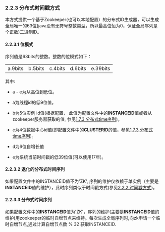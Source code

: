 ### 2.2.3 分布式时间戳方式
本方式提供一个基于Zookeeper(也可以本地配置）的分布式ID生成器，可以生成全局唯一的63位(java没有无符号整数类型，所以最高位恒为0，保证全局序列是个正数)二进制ID。  

#### 2.2.3.1 位模式

序列值是63bits的整数。整数的位模式如下：

<table>
<tr>
<td >a.9bits</td>
<td >b.5bits</td>
<td >c.4bits</td>
<td >d.6bits</td>
<td >e.39bits</td>
</tr>
</table>


其中:

+ a - e为从高位到低位。

+ a为线程id的低9位值。

+ b为5位实例 id值(根据配置， 此值为配置文件中的**INSTANCEID**值或者从zookeeper服务器获取的值, 参见[1.7.3 分布式time序列](../../1.config_file/1.7_global_sequence/1.7.3_distribute_timestamp.md))。

+ c为4位数据中心id值(即配置文件中的**CLUSTERID**的值，参见[1.7.3 分布式time序列](../../1.config_file/1.7_global_sequence/1.7.3_distribute_timestamp.md))。

+ d为6位自增长值

+ e为系统当前时间戳的低39位值(可以使用17年)。

#### 2.2.3.2 退化的分布式时间序列
如果配置文件中的INSTANCEID值不为'ZK',  序列的维护仅依赖于单实例（主要是**INSTANCEID**值的维护），此时序列类似于时间戳方式(参见[2.2.2 时间戳方式](2.2.2_timestamp.md))。

#### 2.2.3.3 分布式时间序列
如果配置文件中的**INSTANCEID**值为'ZK'，序列的维护(主要是**INSTANCEID**值的维护)用zookeeper的临时自增节点来维持。每次生成全局序列时,向zk申请一个临时自增节点,通过计算自增节点数 % 32 获取INSTANCEID.


